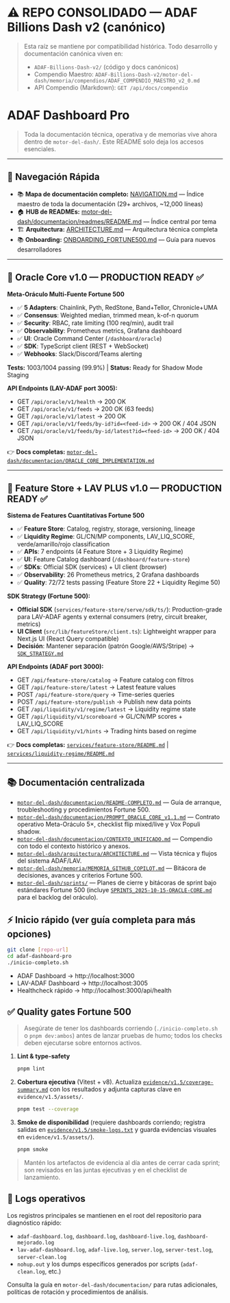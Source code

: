 # ⚠️ REPO CONSOLIDADO — ADAF Billions Dash v2 (canónico)

> Esta raíz se mantiene por compatibilidad histórica. Todo desarrollo y documentación canónica viven en:
>
> - `ADAF-Billions-Dash-v2/` (código y docs canónicos)
> - Compendio Maestro: `ADAF-Billions-Dash-v2/motor-del-dash/memoria/compendios/ADAF_COMPENDIO_MAESTRO_v2_0.md`
> - API Compendio (Markdown): `GET /api/docs/compendio`

# ADAF Dashboard Pro

> Toda la documentación técnica, operativa y de memorias vive ahora dentro de `motor-del-dash/`. Este README solo deja los accesos esenciales.

---

## 🧭 Navegación Rápida

- 📚 **Mapa de documentación completo:** [NAVIGATION.md](./NAVIGATION.md) — Índice maestro de toda la documentación (29+ archivos, ~12,000 líneas)
- 🏠 **HUB de READMEs:** [motor-del-dash/documentacion/readmes/README.md](./ADAF-Billions-Dash-v2/motor-del-dash/documentacion/readmes/README.md) — Índice central por tema
- 🏗️ **Arquitectura:** [ARCHITECTURE.md](./ARCHITECTURE.md) — Arquitectura técnica completa
- 📚 **Onboarding:** [ONBOARDING_FORTUNE500.md](./ONBOARDING_FORTUNE500.md) — Guía para nuevos desarrolladores

---

## 🚀 Oracle Core v1.0 — PRODUCTION READY ✅

**Meta-Oráculo Multi-Fuente Fortune 500**

- ✅ **5 Adapters**: Chainlink, Pyth, RedStone, Band+Tellor, Chronicle+UMA
- ✅ **Consensus**: Weighted median, trimmed mean, k-of-n quorum
- ✅ **Security**: RBAC, rate limiting (100 req/min), audit trail
- ✅ **Observability**: Prometheus metrics, Grafana dashboard
- ✅ **UI**: Oracle Command Center (`/dashboard/oracle`)
- ✅ **SDK**: TypeScript client (REST + WebSocket)
- ✅ **Webhooks**: Slack/Discord/Teams alerting

**Tests:** 1003/1004 passing (99.9%) | **Status:** Ready for Shadow Mode Staging

**API Endpoints (LAV-ADAF port 3005):**
- GET `/api/oracle/v1/health` → 200 OK
- GET `/api/oracle/v1/feeds` → 200 OK (63 feeds)
- GET `/api/oracle/v1/latest` → 200 OK
- GET `/api/oracle/v1/feeds/by-id?id=<feed-id>` → 200 OK / 404 JSON
- GET `/api/oracle/v1/feeds/by-id/latest?id=<feed-id>` → 200 OK / 404 JSON

👉 **Docs completas:** [`motor-del-dash/documentacion/ORACLE_CORE_IMPLEMENTATION.md`](./motor-del-dash/documentacion/ORACLE_CORE_IMPLEMENTATION.md)

---

## 🎯 Feature Store + LAV PLUS v1.0 — PRODUCTION READY ✅

**Sistema de Features Cuantitativas Fortune 500**

- ✅ **Feature Store**: Catalog, registry, storage, versioning, lineage
- ✅ **Liquidity Regime**: GL/CN/MP components, LAV_LIQ_SCORE, verde/amarillo/rojo classification
- ✅ **APIs**: 7 endpoints (4 Feature Store + 3 Liquidity Regime)
- ✅ **UI**: Feature Catalog dashboard (`/dashboard/feature-store`)
- ✅ **SDKs**: Official SDK (services) + UI client (browser)
- ✅ **Observability**: 26 Prometheus metrics, 2 Grafana dashboards
- ✅ **Quality**: 72/72 tests passing (Feature Store 22 + Liquidity Regime 50)

**SDK Strategy (Fortune 500):**
- **Official SDK** (`services/feature-store/serve/sdk/ts/`): Production-grade para LAV-ADAF agents y external consumers (retry, circuit breaker, metrics)
- **UI Client** (`src/lib/featureStore/client.ts`): Lightweight wrapper para Next.js UI (React Query compatible)
- **Decisión**: Mantener separación (patrón Google/AWS/Stripe) → [`SDK_STRATEGY.md`](./services/feature-store/SDK_STRATEGY.md)

**API Endpoints (ADAF port 3000):**
- GET `/api/feature-store/catalog` → Feature catalog con filtros
- GET `/api/feature-store/latest` → Latest feature values
- POST `/api/feature-store/query` → Time-series queries
- POST `/api/feature-store/publish` → Publish new data points
- GET `/api/liquidity/v1/regime/latest` → Liquidity regime state
- GET `/api/liquidity/v1/scoreboard` → GL/CN/MP scores + LAV_LIQ_SCORE
- GET `/api/liquidity/v1/hints` → Trading hints based on regime

👉 **Docs completas:** [`services/feature-store/README.md`](./services/feature-store/README.md) | [`services/liquidity-regime/README.md`](./services/liquidity-regime/README.md)

---

## 📚 Documentación centralizada

- [`motor-del-dash/documentacion/README-COMPLETO.md`](./motor-del-dash/documentacion/README-COMPLETO.md) — Guía de arranque, troubleshooting y procedimientos Fortune 500.
- [`motor-del-dash/documentacion/PROMPT_ORACLE_CORE_v1.1.md`](./motor-del-dash/documentacion/PROMPT_ORACLE_CORE_v1.1.md) — Contrato operativo Meta-Oráculo 5×, checklist flip mixed/live y Vox Populi shadow.
- [`motor-del-dash/documentacion/CONTEXTO_UNIFICADO.md`](./motor-del-dash/documentacion/CONTEXTO_UNIFICADO.md) — Compendio con todo el contexto histórico y anexos.
- [`motor-del-dash/arquitectura/ARCHITECTURE.md`](./motor-del-dash/arquitectura/ARCHITECTURE.md) — Vista técnica y flujos del sistema ADAF/LAV.
- [`motor-del-dash/memoria/MEMORIA_GITHUB_COPILOT.md`](./motor-del-dash/memoria/MEMORIA_GITHUB_COPILOT.md) — Bitácora de decisiones, avances y criterios Fortune 500.
- [`motor-del-dash/sprints/`](./motor-del-dash/sprints/) — Planes de cierre y bitácoras de sprint bajo estándares Fortune 500 (incluye [`SPRINTS_2025-10-15-ORACLE-CORE.md`](./motor-del-dash/sprints/SPRINTS_2025-10-15-ORACLE-CORE.md) para el backlog del oráculo).

## ⚡ Inicio rápido (ver guía completa para más opciones)

```bash
git clone [repo-url]
cd adaf-dashboard-pro
./inicio-completo.sh
```

- ADAF Dashboard → http://localhost:3000
- LAV-ADAF Dashboard → http://localhost:3005
- Healthcheck rápido → http://localhost:3000/api/health

## ✅ Quality gates Fortune 500

> Asegúrate de tener los dashboards corriendo (`./inicio-completo.sh` o `pnpm dev:ambos`) antes de lanzar pruebas de humo; todos los checks deben ejecutarse sobre entornos activos.

1. **Lint & type-safety**

	```bash
	pnpm lint
	```

2. **Cobertura ejecutiva** (Vitest + v8). Actualiza [`evidence/v1.5/coverage-summary.md`](./evidence/v1.5/coverage-summary.md) con los resultados y adjunta capturas clave en `evidence/v1.5/assets/`.

	```bash
	pnpm test --coverage
	```

3. **Smoke de disponibilidad** (requiere dashboards corriendo; registra salidas en [`evidence/v1.5/smoke-logs.txt`](./evidence/v1.5/smoke-logs.txt) y guarda evidencias visuales en `evidence/v1.5/assets/`).

	```bash
	pnpm smoke
	```

> Mantén los artefactos de evidencia al día antes de cerrar cada sprint; son revisados en las juntas ejecutivas y en el checklist de lanzamiento.

## 🧾 Logs operativos

Los registros principales se mantienen en el root del repositorio para diagnóstico rápido:

- `adaf-dashboard.log`, `dashboard.log`, `dashboard-live.log`, `dashboard-mejorado.log`
- `lav-adaf-dashboard.log`, `adaf-live.log`, `server.log`, `server-test.log`, `server-clean.log`
- `nohup.out` y los dumps específicos generados por scripts (`adaf-clean.log`, etc.)

Consulta la guía en `motor-del-dash/documentacion/` para rutas adicionales, políticas de rotación y procedimientos de análisis.
